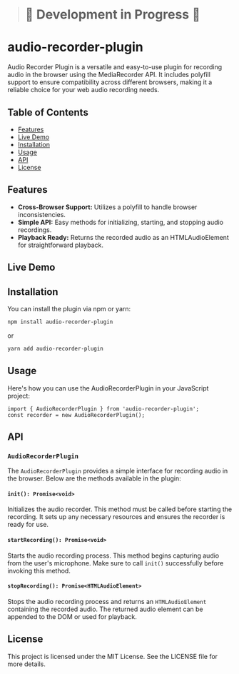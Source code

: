 > # 🚧 Development in Progress 🚧

# audio-recorder-plugin

Audio Recorder Plugin is a versatile and easy-to-use plugin for recording audio in the browser using the MediaRecorder API. It includes polyfill support to ensure compatibility across different browsers, making it a reliable choice for your web audio recording needs.

## Table of Contents

- [Features](#features)
- [Live Demo](#live-demo)
- [Installation](#installation)
- [Usage](#usage)
- [API](#api)
- [License](#license)

## Features

- **Cross-Browser Support:** Utilizes a polyfill to handle browser inconsistencies.
- **Simple API:** Easy methods for initializing, starting, and stopping audio recordings.
- **Playback Ready:** Returns the recorded audio as an HTMLAudioElement for straightforward playback.

## Live Demo


## Installation
You can install the plugin via npm or yarn:
```bash
npm install audio-recorder-plugin
```
or
```bash
yarn add audio-recorder-plugin
```
## Usage
Here's how you can use the AudioRecorderPlugin in your JavaScript project:

```
import { AudioRecorderPlugin } from 'audio-recorder-plugin';
const recorder = new AudioRecorderPlugin();
```
## API

### `AudioRecorderPlugin`

The `AudioRecorderPlugin` provides a simple interface for recording audio in the browser. Below are the methods available in the plugin:

#### `init(): Promise<void>`

Initializes the audio recorder. This method must be called before starting the recording. It sets up any necessary resources and ensures the recorder is ready for use.

#### `startRecording(): Promise<void>`

Starts the audio recording process. This method begins capturing audio from the user's microphone. Make sure to call `init()` successfully before invoking this method.

#### `stopRecording(): Promise<HTMLAudioElement>`

Stops the audio recording process and returns an `HTMLAudioElement` containing the recorded audio. The returned audio element can be appended to the DOM or used for playback.

## License
This project is licensed under the MIT License. See the LICENSE file for more details.